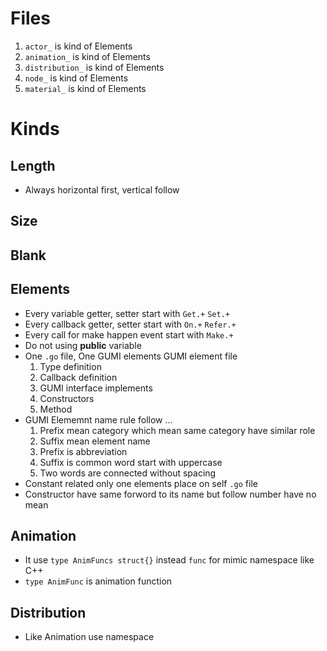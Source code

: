 
# Files
1. `actor_` is kind of Elements
1. `animation_` is kind of Elements
1. `distribution_` is kind of Elements
1. `node_` is kind of Elements
1. `material_` is kind of Elements
# Kinds
## Length
* Always horizontal first, vertical follow
## Size
## Blank
## Elements
* Every variable getter, setter start with `Get.+` `Set.+`
* Every callback getter, setter start with `On.+` `Refer.+`
* Every call for make happen event start with `Make.+`
* Do not using **public** variable
* One `.go` file, One GUMI elements GUMI element file
    1. Type definition
    2. Callback definition
    3. GUMI interface implements
    4. Constructors
    5. Method
* GUMI Elememnt name rule follow ...
    1. Prefix mean category which mean same category have similar role
    2. Suffix mean element name 
    3. Prefix is abbreviation
    4. Suffix is common word start with uppercase
    5. Two words are connected without spacing
* Constant related only one elements place on self `.go` file
* Constructor have same forword to its name but follow number have no mean

## Animation
* It use `type AnimFuncs struct{}` instead `func` for mimic namespace like C++
* `type AnimFunc` is animation function

## Distribution
* Like Animation use namespace